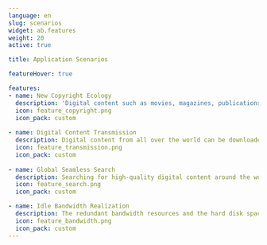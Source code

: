 ```yaml
---
language: en
slug: scenarios
widget: ab.features
weight: 20
active: true

title: Application Scenarios

featureHover: true

features:
- name: New Copyright Ecology
  description: 'Digital content such as movies, magazines, publications, audios, and software can be freely published and traded, and it is no longer subject to the authorization and approval of publishers, film and television theaters and regulatory agencies.'
  icon: feature_copyright.png
  icon_pack: custom
  
- name: Digital Content Transmission
  description: Digital content from all over the world can be downloaded with the highest downlink bandwidth, and the users can be no longer limited by the upstream bandwidth speed to enjoy the unimpeded transmission.
  icon: feature_transmission.png
  icon_pack: custom
  
- name: Global Seamless Search
  description: Searching for high-quality digital content around the world can be quickly obtained, anywhere in the world without the influence of a firewall (That is no need for Network Proxy). It can then go global in the protection of copyright and earnings.
  icon: feature_search.png
  icon_pack: custom

- name: Idle Bandwidth Realization
  description: The redundant bandwidth resources and the hard disk space can participate in AlplaBiz mining to obtain revenue, maximize the surplus value of computer resources and obtain the realizable value of bandwidth resources.
  icon: feature_bandwidth.png
  icon_pack: custom
---
```

